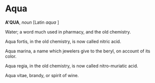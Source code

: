 # Aqua

**A'QUA**, _noun_ \[Latin _aqua_ \]

Water; a word much used in pharmacy, and the old chemistry.

Aqua fortis, in the old chemistry, is now called nitric acid.

Aqua marina, a name which jewelers give to the beryl, on account of its color.

Aqua regia, in the old chemistry, is now called nitro-muriatic acid.

Aqua vitae, brandy, or spirit of wine.